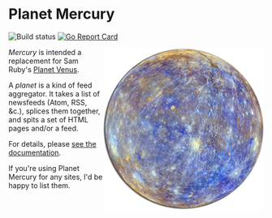 # Planet Mercury

![Build status](https://github.com/kgaughan/mercury/actions/workflows/go.yml/badge.svg)
[![Go Report Card](https://goreportcard.com/badge/kgaughan/mercury)](https://goreportcard.com/report/kgaughan/mercury)

<img src="docs/mercury.png" align="right">_Mercury_ is intended a replacement for Sam Ruby's [Planet Venus](https://github.com/rubys/venus/).

A _planet_ is a kind of feed aggregator. It takes a list of newsfeeds (Atom, RSS, &c.), splices them together, and spits a set of HTML pages and/or a feed.

For details, please [see the documentation](docs/index.md).

If you're using Planet Mercury for any sites, I'd be happy to list them.
